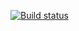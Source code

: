 [![Build status](https://ci.appveyor.com/api/projects/status/7rgdy6mukwaw3doo/branch/main?svg=true)](https://ci.appveyor.com/project/Youzya/ahj-http/branch/main)

